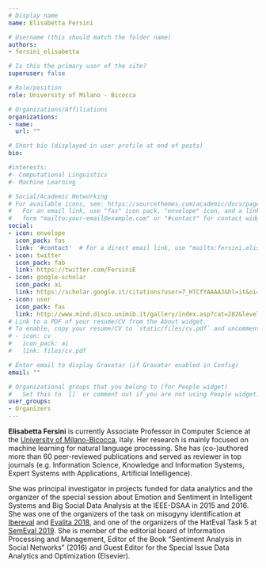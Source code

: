 ```yaml
---
# Display name
name: Elisabetta Fersini

# Username (this should match the folder name)
authors:
- fersini_elisabetta

# Is this the primary user of the site?
superuser: false

# Role/position
role: University of Milano - Bicocca

# Organizations/Affiliations
organizations:
- name: 
  url: ""

# Short bio (displayed in user profile at end of posts)
bio: 

#interests:
#- Computational Linguistics
#- Machine Learning

# Social/Academic Networking
# For available icons, see: https://sourcethemes.com/academic/docs/page-builder/#icons
#   For an email link, use "fas" icon pack, "envelope" icon, and a link in the
#   form "mailto:your-email@example.com" or "#contact" for contact widget.
social:
- icon: envelope
  icon_pack: fas
  link: '#contact'  # For a direct email link, use "mailto:fersini.elisabetta@unimib.it".
- icon: twitter
  icon_pack: fab
  link: https://twitter.com/FersiniE
- icon: google-scholar
  icon_pack: ai
  link: https://scholar.google.it/citations?user=7_HTCfYAAAAJ&hl=it&oi=ao
- icon: user
  icon_pack: fas
  link: http://www.mind.disco.unimib.it/gallery/index.asp?cat=282&level=2&lang=en
# Link to a PDF of your resume/CV from the About widget.
# To enable, copy your resume/CV to `static/files/cv.pdf` and uncomment the lines below.
# - icon: cv
#   icon_pack: ai
#   link: files/cv.pdf

# Enter email to display Gravatar (if Gravatar enabled in Config)
email: ""

# Organizational groups that you belong to (for People widget)
#   Set this to `[]` or comment out if you are not using People widget.
user_groups:
- Organizers
---
```


**Elisabetta Fersini** is currently Associate Professor in Computer Science at the [University of Milano-Bicocca](https://www.unimib.it), Italy. Her research is mainly focused on machine learning for natural language processing. She has (co-)authored more than 60 peer-reviewed publications and served as reviewer in top journals (e.g. Information Science, Knowledge and Information Systems, Expert Systems with Applications, Artificial Intelligence). 

She was principal investigator in projects funded for data analytics and the organizer of the special session about Emotion and Sentiment in Intelligent Systems and Big Social Data Analysis at the IEEE-DSAA in 2015 and 2016. She was one of the organizers of the task on misogyny identification at [Ibereval](https://sites.google.com/view/ibereval-2018) and [Evalita 2018](http://www.evalita.it/2018), and one of the organizers of the HatEval Task 5 at [SemEval 2019](https://www.aclweb.org/anthology/S19-2007/). She is member of the editorial board of Information Processing and Management, Editor of the Book “Sentiment Analysis in Social Networks” (2016) and Guest Editor for the Special Issue Data Analytics and Optimization (Elsevier).
